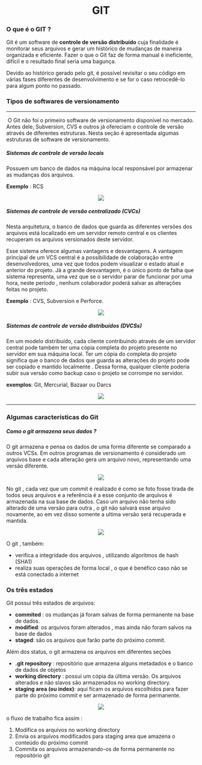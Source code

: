 <div align="center"><h1>GIT</h1></div>

### O que é o GIT ?

Git é um software de **controle de versão distribuído** cuja finalidade é monitorar seus arquivos e gerar um histórico de mudanças de maneira organizada e eficiente. Fazer o que o Git faz de forma manual é ineficiente, difícil e o resultado final seria uma bagunça.

Devido ao histórico gerado pelo git, é possível revisitar o seu código em várias fases diferentes de desenvolvimento e se for o caso retrocedê-lo  para algum ponto no passado.



### Tipos de softwares de versionamento

----

​    O Git não foi o primeiro software de versionamento disponível no mercado. Antes dele, Subversion, CVS e outros já ofereciam o controle de versão através de diferentes estruturas. Nesta seção é apresentada algumas estruturas de software de versionamento.

##### Sistemas de controle de versão locais

Possuem um banco de dados na máquina local responsável por armazenar as mudanças dos arquivos. 

**Exemplo** : RCS

<div align="center"><img src="./images/vcsLocal.png"></div>



##### Sistemas de controle de versão centralizado (CVCs)

Nesta arquitetura, o banco de dados que guarda as diferentes versões dos arquivos está localizado em um servidor remoto central e os clientes recuperam os arquivos versionados deste servidor.

Esse sistema oferece algumas vantagens e desvantagens. A vantagem principal de um VCS central é a possibilidade de colaboração entre desenvolvedores, uma vez que todos podem visualizar o estado atual e anterior do projeto. Já a grande desvantagem, é o único ponto de falha que sistema representa, uma vez que se o servidor parar de funcionar por uma hora, neste período , nenhum colaborador poderá salvar as alterações feitas no projeto.

**Exemplo** : CVS, Subversion e Perforce.



<div align="center"><img src="./images/vcsCentral.png"></div>



##### Sistemas de controle de versão distribuídos (DVCSs)

 Em um modelo distribuído, cada cliente contribuindo através de um  servidor central pode também ter uma cópia completa do projeto presente no servidor em sua máquina local. Ter um cópia do completa do projeto significa que o banco de dados que guarda as alterações do projeto pode ser copiado e mantido localmente . Dessa forma, qualquer cliente poderia subir sua versão como backup caso o projeto se corrompe  no servidor.



**exemplos**: Git, Mercurial, Bazaar ou Darcs

<div align="center"><img src="./images/vcsDistribuido.png"></div>



---





### Algumas características do Git



##### Como o git armazena seus dados ?

O git armazena e pensa os dados de uma forma diferente se comparado a outros VCSs. Em outros programas de versionamento é considerado um arquivos base e cada alteração gera um arquivo novo,  representando uma versão diferente.

 

<div align="center"><img src="./images/vcsAntigo.png"></div>

No git , cada vez que  um commit é realizado é como se foto fosse tirada de todos seus arquivos e a referência é a esse conjunto de arquivos é armazenada na sua base de dados. Caso um arquivo não tenha sido alterado de uma versão para outra , o git não salvará esse arquivo novamente, ao em vez disso somente a ultima versão será recuperada e mantida.



<div align="center"><img src="./images/vcsNovo.png"></div>

O git , também:

* verifica a integridade dos arquivos , utilizando algoritmos de hash (SHA1)
* realiza suas operações de forma local , o que é benéfico caso não se está conectado a internet





### Os três estados 

Git possui três estados de arquivos:

* **commited** : os mudanças já foram salvas de forma permanente na base de dados.
* **modified**: os arquivos foram alterados , mas ainda não foram salvos na base de dados
* **staged**: são os arquivos que farão parte do próximo commit.

Além dos status, o git armazena os arquivos em diferentes seções

* **.git repository** : repositório que armazena alguns metadados e o banco de dados de objetos
* **working directory** : possui um cópia da última versão. Os arquivos alterados e não slavos são armazenados no working directory.
* **staging area (ou index)**: aqui ficam os arquivos escolhidos para fazer parte do próximo commit e ser armazenado de forma permanente.



<div align="center"><img src="./images/tres-estados.png"></div>

o fluxo de trabalho fica assim :

1. Modifica os arquivos no working directory
2. Envia os arquivos modificados para staging area que amazena o conteúdo do próximo commit
3. Commita os arquivos armazenando-os de forma permanente no repositório git

